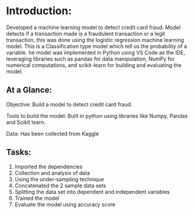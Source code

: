 # Introduction:

Developed a machine learning model to detect credit card fraud. Model detects if a transaction made is a fraudulent transaction or a legit transaction, this was done using the logistic regression machine learning model. This is a Classification type model which tell us the probability of a variable. he model was implemented in Python using VS Code as the IDE, leveraging libraries such as pandas for data manipulation, NumPy for numerical computations, and scikit-learn for building and evaluating the model.

## At a Glance:

Objective: Build a model to detect credit card fraud.

Tools to build the model: Built in python using libraries like Numpy, Pandas and Scikit learn.

Data: Has been collected from Kaggle

## Tasks:
1) Imported the dependencies
2) Collection and analysis of data 
3) Using the under-sampling technique
4) Concatenated the 2 sample data sets
5) Splitting the data set into dependent and independent variables
6) Trained the model
7) Evaluate the model using accuracy score







